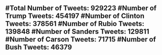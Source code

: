 #Total Number of Tweets: 929223 
#Number of Trump Tweets: 454197
#Number of Clinton Tweets: 378561
#Number of Rubio Tweets: 139848
#Number of Sanders Tweets: 129811
#Number of Carson Tweets: 71715
#Number of Bush Tweets: 46379
---
